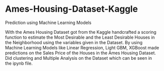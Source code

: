 # Ames-Housing-Dataset-Kaggle
Prediction using Machine Learning Models


With the Ames Housing Dataset got from the Kaggle handcrafted a scoring function to estimate the Most Desirable 
and the Least Desirable Houses in the Neighborhood using the variables given in the Dataset. By using
Machine Learning Models like Linear Regression, Light GBM, XGBoost made predictions on the Sales Price of the 
Houses in the Ames Housing Dataset. Did clustering and Multiple Analysis on the Dataset which can be seen in 
the ipynb file.
